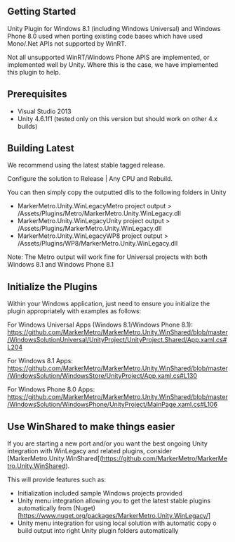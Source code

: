 ## Getting Started

Unity Plugin for Windows 8.1 (including Windows Universal) and Windows Phone 8.0 used when porting existing code bases which have used Mono/.Net APIs not supported by WinRT. 

Not all unsupported WinRT/Windows Phone APIS are implemented, or implemented well by Unity. Where this is the case, we have implemented this plugin to help. 

## Prerequisites

- Visual Studio 2013
- Unity 4.6.1f1 (tested only on this version but should work on other 4.x builds)

## Building Latest

We recommend using the latest stable tagged release.

Configure the solution to Release | Any CPU and Rebuild.

You can then simply copy the outputted dlls to the following folders in Unity

- MarkerMetro.Unity.WinLegacyMetro project output > /Assets/Plugins/Metro/MarkerMetro.Unity.WinLegacy.dll
- MarkerMetro.Unity.WinLegacyUnity project output > /Assets/Plugins/MarkerMetro.Unity.WinLegacy.dll
- MarkerMetro.Unity.WinLegacyWP8 project output > /Assets/Plugins/WP8/MarkerMetro.Unity.WinLegacy.dll

Note: The Metro output will work fine for Universal projects with both Windows 8.1 and Windows Phone 8.1

## Initialize the Plugins

Within your Windows application, just need to ensure you initialize the plugin appropriately with examples as follows:

For Windows Universal Apps (Windows 8.1/Windows Phone 8.1):
https://github.com/MarkerMetro/MarkerMetro.Unity.WinShared/blob/master/WindowsSolutionUniversal/UnityProject/UnityProject.Shared/App.xaml.cs#L204

For Windows 8.1 Apps:
https://github.com/MarkerMetro/MarkerMetro.Unity.WinShared/blob/master/WindowsSolution/WindowsStore/UnityProject/App.xaml.cs#L130

For Windows Phone 8.0 Apps:
https://github.com/MarkerMetro/MarkerMetro.Unity.WinShared/blob/master/WindowsSolution/WindowsPhone/UnityProject/MainPage.xaml.cs#L106

## Use WinShared to make things easier

If you are starting a new port and/or you want the best ongoing Unity integration with WinLegacy and related plugins, consider [MarkerMetro.Unity.WinShared[(https://github.com/MarkerMetro/MarkerMetro.Unity.WinShared). 

This will provide features such as:

- Initialization included sample Windows projects provided
- Unity menu integration allowing you to get the latest stable plugins automatically from (Nuget)[https://www.nuget.org/packages/MarkerMetro.Unity.WinLegacy/]
- Unity menu integration for using local solution with automatic copy o build output into right Unity plugin folders automatically



